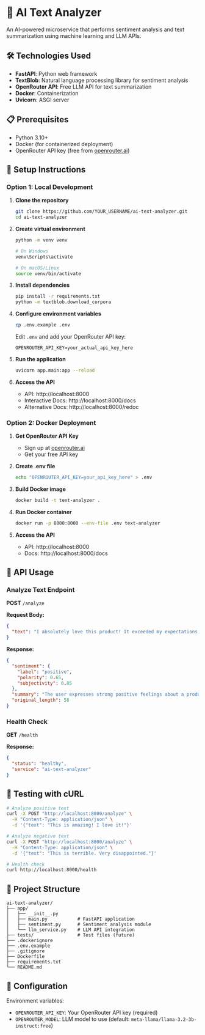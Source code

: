 # 🤖 AI Text Analyzer

An AI-powered microservice that performs sentiment analysis and text summarization using machine learning and LLM APIs.

## 🛠️ Technologies Used

- **FastAPI**: Python web framework
- **TextBlob**: Natural language processing library for sentiment analysis
- **OpenRouter API**: Free LLM API for text summarization
- **Docker**: Containerization
- **Uvicorn**: ASGI server

## 📋 Prerequisites

- Python 3.10+
- Docker (for containerized deployment)
- OpenRouter API key (free from [openrouter.ai](https://openrouter.ai))

## 🚀 Setup Instructions

### Option 1: Local Development

1. **Clone the repository**
   ```bash
   git clone https://github.com/YOUR_USERNAME/ai-text-analyzer.git
   cd ai-text-analyzer
   ```

2. **Create virtual environment**
   ```bash
   python -m venv venv
   
   # On Windows
   venv\Scripts\activate
   
   # On macOS/Linux
   source venv/bin/activate
   ```

3. **Install dependencies**
   ```bash
   pip install -r requirements.txt
   python -m textblob.download_corpora
   ```

4. **Configure environment variables**
   ```bash
   cp .env.example .env
   ```
   
   Edit `.env` and add your OpenRouter API key:
   ```
   OPENROUTER_API_KEY=your_actual_api_key_here
   ```

5. **Run the application**
   ```bash
   uvicorn app.main:app --reload
   ```

6. **Access the API**
   - API: http://localhost:8000
   - Interactive Docs: http://localhost:8000/docs
   - Alternative Docs: http://localhost:8000/redoc

### Option 2: Docker Deployment

1. **Get OpenRouter API Key**
   - Sign up at [openrouter.ai](https://openrouter.ai)
   - Get your free API key

2. **Create .env file**
   ```bash
   echo "OPENROUTER_API_KEY=your_api_key_here" > .env
   ```

3. **Build Docker image**
   ```bash
   docker build -t text-analyzer .
   ```

4. **Run Docker container**
   ```bash
   docker run -p 8000:8000 --env-file .env text-analyzer
   ```

5. **Access the API**
   - API: http://localhost:8000
   - Docs: http://localhost:8000/docs

## 📖 API Usage

### Analyze Text Endpoint

**POST** `/analyze`

**Request Body:**
```json
{
  "text": "I absolutely love this product! It exceeded my expectations."
}
```

**Response:**
```json
{
  "sentiment": {
    "label": "positive",
    "polarity": 0.65,
    "subjectivity": 0.85
  },
  "summary": "The user expresses strong positive feelings about a product that surpassed their expectations.",
  "original_length": 58
}
```

### Health Check

**GET** `/health`

**Response:**
```json
{
  "status": "healthy",
  "service": "ai-text-analyzer"
}
```

## 🧪 Testing with cURL

```bash
# Analyze positive text
curl -X POST "http://localhost:8000/analyze" \
  -H "Content-Type: application/json" \
  -d '{"text": "This is amazing! I love it!"}'

# Analyze negative text
curl -X POST "http://localhost:8000/analyze" \
  -H "Content-Type: application/json" \
  -d '{"text": "This is terrible. Very disappointed."}'

# Health check
curl http://localhost:8000/health
```

## 📁 Project Structure

```
ai-text-analyzer/
├── app/
│   ├── __init__.py
│   ├── main.py           # FastAPI application
│   ├── sentiment.py      # Sentiment analysis module
│   └── llm_service.py    # LLM API integration
├── tests/                # Test files (future)
├── .dockerignore
├── .env.example
├── .gitignore
├── Dockerfile
├── requirements.txt
└── README.md
```

## 🔧 Configuration

Environment variables:

- `OPENROUTER_API_KEY`: Your OpenRouter API key (required)
- `OPENROUTER_MODEL`: LLM model to use (default: `meta-llama/llama-3.2-3b-instruct:free`)
